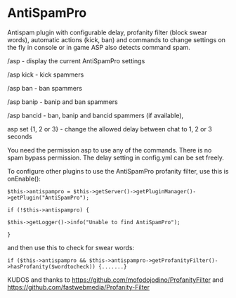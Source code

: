 # AntiSpamPro

Antispam plugin with configurable delay, profanity filter (block swear words), automatic actions (kick, ban) and commands to change settings on the fly in console or in game
ASP also detects command spam.

/asp - display the current AntiSpamPro settings

/asp kick - kick spammers

/asp ban - ban spammers

/asp banip - banip and ban spammers

/asp bancid - ban, banip and bancid spammers (if available), 
 
asp set {1, 2 or 3} - change the allowed delay between chat to 1, 2 or 3 seconds


You need the permission asp to use any of the commands. There is no spam bypass permission.
The delay setting in config.yml can be set freely.

To configure other plugins to use the AntiSpamPro profanity filter, use this is onEnable():

`$this->antispampro = $this->getServer()->getPluginManager()->getPlugin("AntiSpamPro");`

`if (!$this->antispampro) {`

`$this->getLogger()->info("Unable to find AntiSpamPro");`

`}`


and then use this to check for swear words:


`if ($this->antispampro && $this->antispampro->getProfanityFilter()->hasProfanity($wordtocheck)) {.......}`



KUDOS and thanks to
https://github.com/mofodojodino/ProfanityFilter
and https://github.com/fastwebmedia/Profanity-Filter
